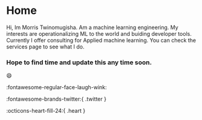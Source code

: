# Home
Hi, Im Morris Twinomugisha. Am a machine learning engineering. My interests are operationalizing ML to the world and buiding developer tools. Currently I offer consulting for Applied machine learning. You can check the services page to see what I do.

### Hope to find time and update this any time soon.





:smile:

:fontawesome-regular-face-laugh-wink:

:fontawesome-brands-twitter:{ .twitter }

:octicons-heart-fill-24:{ .heart }